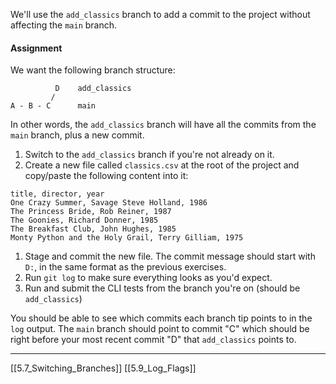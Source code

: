 We'll use the ```add_classics``` branch to add a commit to the project without affecting the ```main``` branch.

#### Assignment
We want the following branch structure:
``` 
          D    add_classics
         /
A - B - C      main
```

In other words, the ```add_classics``` branch will have all the commits from the ```main``` branch, plus a new commit. 

1. Switch to the ```add_classics``` branch if you're not already on it. 
2. Create a new file called ```classics.csv``` at the root of the project and copy/paste the following content into it: 
```
title, director, year
One Crazy Summer, Savage Steve Holland, 1986
The Princess Bride, Rob Reiner, 1987
The Goonies, Richard Donner, 1985
The Breakfast Club, John Hughes, 1985
Monty Python and the Holy Grail, Terry Gilliam, 1975
```

1. Stage and commit the new file. The commit message should start with ```D:```, in the same format as the previous exercises.
2. Run ```git log``` to make sure everything looks as you'd expect.
3. Run and submit the CLI tests from the branch you're on (should be ```add_classics```)

You should be able to see which commits each branch tip points to in the ```log``` output. The ```main``` branch should point to commit "C" which should be right before your most recent commit "D" that ```add_classics``` points to.

---
[[5.7_Switching_Branches]]
[[5.9_Log_Flags]] 
